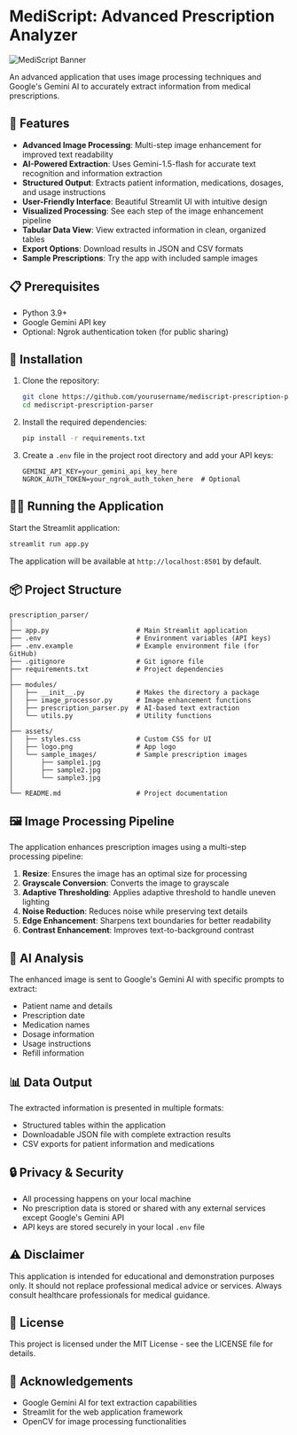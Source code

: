 # MediScript: Advanced Prescription Analyzer

![MediScript Banner](https://img.shields.io/badge/MediScript-Prescription%20Analyzer-blue?style=for-the-badge)

An advanced application that uses image processing techniques and Google's Gemini AI to accurately extract information from medical prescriptions.

## 🌟 Features

- **Advanced Image Processing**: Multi-step image enhancement for improved text readability
- **AI-Powered Extraction**: Uses Gemini-1.5-flash for accurate text recognition and information extraction
- **Structured Output**: Extracts patient information, medications, dosages, and usage instructions
- **User-Friendly Interface**: Beautiful Streamlit UI with intuitive design
- **Visualized Processing**: See each step of the image enhancement pipeline
- **Tabular Data View**: View extracted information in clean, organized tables
- **Export Options**: Download results in JSON and CSV formats
- **Sample Prescriptions**: Try the app with included sample images

## 📋 Prerequisites

- Python 3.9+
- Google Gemini API key
- Optional: Ngrok authentication token (for public sharing)

## 🚀 Installation

1. Clone the repository:
   ```bash
   git clone https://github.com/yourusername/mediscript-prescription-parser.git
   cd mediscript-prescription-parser
   ```

2. Install the required dependencies:
   ```bash
   pip install -r requirements.txt
   ```

3. Create a `.env` file in the project root directory and add your API keys:
   ```
   GEMINI_API_KEY=your_gemini_api_key_here
   NGROK_AUTH_TOKEN=your_ngrok_auth_token_here  # Optional
   ```

## 🏃‍♂️ Running the Application

Start the Streamlit application:

```bash
streamlit run app.py
```

The application will be available at `http://localhost:8501` by default.

## 📦 Project Structure

```
prescription_parser/
│
├── app.py                      # Main Streamlit application
├── .env                        # Environment variables (API keys)
├── .env.example                # Example environment file (for GitHub)
├── .gitignore                  # Git ignore file
├── requirements.txt            # Project dependencies
│
├── modules/
│   ├── __init__.py             # Makes the directory a package
│   ├── image_processor.py      # Image enhancement functions
│   ├── prescription_parser.py  # AI-based text extraction
│   └── utils.py                # Utility functions
│
├── assets/
│   ├── styles.css              # Custom CSS for UI
│   ├── logo.png                # App logo
│   └── sample_images/          # Sample prescription images
│       ├── sample1.jpg
│       ├── sample2.jpg
│       └── sample3.jpg
│
└── README.md                   # Project documentation
```

## 🖼️ Image Processing Pipeline

The application enhances prescription images using a multi-step processing pipeline:

1. **Resize**: Ensures the image has an optimal size for processing
2. **Grayscale Conversion**: Converts the image to grayscale
3. **Adaptive Thresholding**: Applies adaptive threshold to handle uneven lighting
4. **Noise Reduction**: Reduces noise while preserving text details
5. **Edge Enhancement**: Sharpens text boundaries for better readability
6. **Contrast Enhancement**: Improves text-to-background contrast

## 🧠 AI Analysis

The enhanced image is sent to Google's Gemini AI with specific prompts to extract:

- Patient name and details
- Prescription date
- Medication names
- Dosage information
- Usage instructions
- Refill information

## 📊 Data Output

The extracted information is presented in multiple formats:

- Structured tables within the application
- Downloadable JSON file with complete extraction results
- CSV exports for patient information and medications

## 🔒 Privacy & Security

- All processing happens on your local machine
- No prescription data is stored or shared with any external services except Google's Gemini API
- API keys are stored securely in your local `.env` file

## ⚠️ Disclaimer

This application is intended for educational and demonstration purposes only. It should not replace professional medical advice or services. Always consult healthcare professionals for medical guidance.

## 📄 License

This project is licensed under the MIT License - see the LICENSE file for details.

## 🙏 Acknowledgements

- Google Gemini AI for text extraction capabilities
- Streamlit for the web application framework
- OpenCV for image processing functionalities
